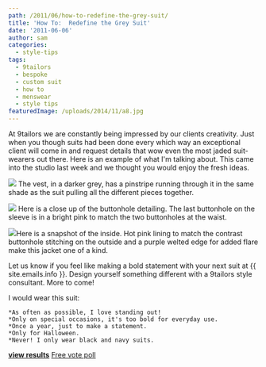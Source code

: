 ```yaml
---
path: /2011/06/how-to-redefine-the-grey-suit/
title: 'How To:  Redefine the Grey Suit'
date: '2011-06-06'
author: sam
categories:
  - style-tips
tags:
  - 9tailors
  - bespoke
  - custom suit
  - how to
  - menswear
  - style tips
featuredImage: /uploads/2014/11/a8.jpg
---
```

At 9tailors we are constantly being impressed by our clients creativity. Just when you though suits had been done every which way an exceptional client will come in and request details that wow even the most jaded suit-wearers out there. Here is an example of what I'm talking about. This came into the studio last week and we thought you would enjoy the fresh ideas.

[![](http://1.bp.blogspot.com/-n2Z7Mqc93DM/TeucwLOzGUI/AAAAAAAAAX8/NmF_WZ0hrdA/s400/lionelwhole.jpg)](http://1.bp.blogspot.com/-n2Z7Mqc93DM/TeucwLOzGUI/AAAAAAAAAX8/NmF_WZ0hrdA/s1600/lionelwhole.jpg)
The vest, in a darker grey, has a pinstripe running through it in the same shade as the suit pulling all the different pieces together.

[![](http://4.bp.blogspot.com/-sr3J0Tj9ROI/TeudN5urDvI/AAAAAAAAAYE/Gbr_7kteEYo/s400/lionielbuttonhole.jpg)](http://4.bp.blogspot.com/-sr3J0Tj9ROI/TeudN5urDvI/AAAAAAAAAYE/Gbr_7kteEYo/s1600/lionielbuttonhole.jpg)
Here is a close up of the buttonhole detailing. The last buttonhole on the sleeve is in a bright pink to match the two buttonholes at the waist.

[![](http://3.bp.blogspot.com/-_xDMEolf4Kc/Teud1yD6yaI/AAAAAAAAAYM/TofK6_tmyfk/s400/lionelinside.jpg)](http://3.bp.blogspot.com/-_xDMEolf4Kc/Teud1yD6yaI/AAAAAAAAAYM/TofK6_tmyfk/s1600/lionelinside.jpg)Here is a snapshot of the inside. Hot pink lining to match the contrast buttonhole stitching on the outside and a purple welted edge for added flare make this jacket one of a kind.

Let us know if you feel like making a bold statement with your next suit at {{ site.emails.info }}. Design yourself something different with a 9tailors style consultant. More to come!

I would wear this suit:

	*As often as possible, I love standing out!
	*Only on special occasions, it's too bold for everyday use.
	*Once a year, just to make a statement.
	*Only for Halloween.
	*Never! I only wear black and navy suits.

**[**view results**](http://www.addpoll.com/results?62622)**
[Free vote poll](http://www.addpoll.com/)